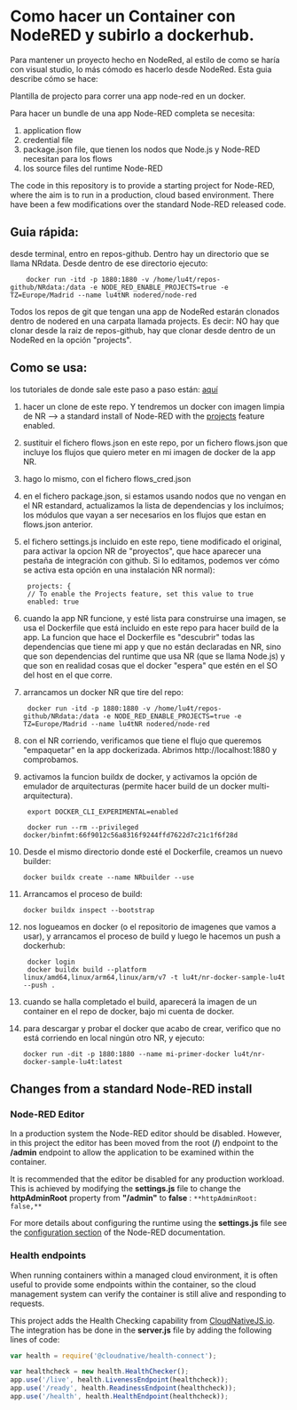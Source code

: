 # Como hacer un Container con NodeRED y subirlo a dockerhub.

Para mantener un proyecto hecho en NodeRed, al estilo de como se haría con visual studio, lo más cómodo es hacerlo desde NodeRed. Esta guia describe cómo se hace:

Plantilla de projecto para correr una app node-red en un docker.

Para hacer un bundle de una app Node-RED completa se necesita: 

1. application flow 
2. credential file
3. package.json file, que tienen los nodos que Node.js y Node-RED necesitan para los flows
4. los source files del runtime Node-RED


The code in this repository is to provide a starting project for Node-RED, where the aim is to run in a production, cloud based environment.  There have been a few modifications over the standard Node-RED released code.


## Guia rápida:
desde terminal, entro en repos-github. Dentro hay un directorio que se llama NRdata. Desde dentro de ese directorio ejecuto:

        docker run -itd -p 1880:1880 -v /home/lu4t/repos-github/NRdata:/data -e NODE_RED_ENABLE_PROJECTS=true -e TZ=Europe/Madrid --name lu4tNR nodered/node-red

Todos los repos de git que tengan una app de NodeRed estarán clonados dentro de nodered en una carpata llamada projects. Es decir: NO hay que clonar desde la raiz de repos-github, hay que clonar desde dentro de un NodeRed en la opción "projects".


## Como se usa:

los tutoriales de donde sale este paso a paso están: [aquí](https://github.com/binnes/Node-RED-container-prod)

1. hacer un clone de este repo. Y tendremos un docker con imagen limpia de NR --> a standard install of Node-RED with the [projects](https://nodered.org/docs/user-guide/projects/) feature enabled.
2. sustituir el fichero flows.json en este repo, por un fichero flows.json que incluye los flujos que quiero meter en mi imagen de docker de la app NR. 
3. hago lo mismo, con el fichero flows_cred.json 
4. en el fichero package.json, si estamos usando nodos que no vengan en el NR estandard, actualizamos la lista de dependencias y los incluímos; los módulos que vayan a ser necesarios en los flujos que estan en flows.json anterior.
5. el fichero settings.js incluido en este repo, tiene modificado el original, para activar la opcion NR de "proyectos", que hace aparecer una pestaña de integración con github. Si lo editamos, podemos ver cómo se activa esta opción en una instalación NR normal):
        
        projects: {
        // To enable the Projects feature, set this value to true
        enabled: true
6. cuando la app NR funcione, y esté lista para construirse una imagen, se usa el Dockerfile que está incluido en este repo para hacer build de la app. La funcion que hace el Dockerfile es "descubrir" todas las dependencias que tiene mi app y que no están declaradas en NR, sino que son dependencias del runtime que usa NR (que se llama Node.js) y que son en realidad cosas que el docker "espera" que estén en el SO del host en el que corre.
7. arrancamos un docker NR que tire del repo:

        docker run -itd -p 1880:1880 -v /home/lu4t/repos-github/NRdata:/data -e NODE_RED_ENABLE_PROJECTS=true -e TZ=Europe/Madrid --name lu4tNR nodered/node-red

8. con el NR corriendo, verificamos que tiene el flujo que queremos "empaquetar" en la app dockerizada. Abrimos http://localhost:1880 y comprobamos.
9. activamos la funcion buildx de docker, y activamos la opción de emulador de arquitecturas (permite hacer build de un docker multi-arquitectura).
        
        export DOCKER_CLI_EXPERIMENTAL=enabled
        
        docker run --rm --privileged docker/binfmt:66f9012c56a8316f9244ffd7622d7c21c1f6f28d
        
10. Desde el mismo directorio donde esté el Dockerfile, creamos un nuevo builder:
        
        docker buildx create --name NRbuilder --use
 
11. Arrancamos el proceso de build:

        docker buildx inspect --bootstrap
        
12. nos logueamos en docker (o el repositorio de imagenes que vamos a usar), y arrancamos el proceso de build y luego le hacemos un push a dockerhub:

         docker login
         docker buildx build --platform linux/amd64,linux/arm64,linux/arm/v7 -t lu4t/nr-docker-sample-lu4t --push .
         
13. cuando se halla completado el build, aparecerá la imagen de un container en el repo de docker, bajo mi cuenta de docker.

14. para descargar y probar el docker que acabo de crear, verifico que no está corriendo en local ningún otro NR, y ejecuto:

        docker run -dit -p 1880:1880 --name mi-primer-docker lu4t/nr-docker-sample-lu4t:latest
        
        
         
        

## Changes from a standard Node-RED install

### Node-RED Editor

In a production system the Node-RED editor should be disabled.  However, in this project the editor has been moved from the root (**/**) endpoint to the **/admin** endpoint to allow the application to be examined within the container.

It is recommended that the editor be disabled for any production workload.  This is achieved by modifying the **settings.js** file to change the **httpAdminRoot** property from **"/admin"** to **false** : `**httpAdminRoot: false,**`

For more details about configuring the runtime using the **settings.js** file see the [configuration section](https://nodered.org/docs/user-guide/runtime/configuration) of the Node-RED documentation.

### Health endpoints

When running containers within a managed cloud environment, it is often useful to provide some endpoints within the container, so the cloud management system can verify the container is still alive and responding to requests.

This project adds the Health Checking capability from [CloudNativeJS.io](https://www.cloudnativejs.io).  The integration has be done in the **server.js** file by adding the following lines of code:

```JavaScript
var health = require('@cloudnative/health-connect');

var healthcheck = new health.HealthChecker();
app.use('/live', health.LivenessEndpoint(healthcheck));
app.use('/ready', health.ReadinessEndpoint(healthcheck));
app.use('/health', health.HealthEndpoint(healthcheck));
```
